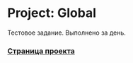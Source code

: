 # Project: Global
Тестовое задание. Выполнено за день.

### [Страница проекта](https://dannylawn.github.io/global/) 
